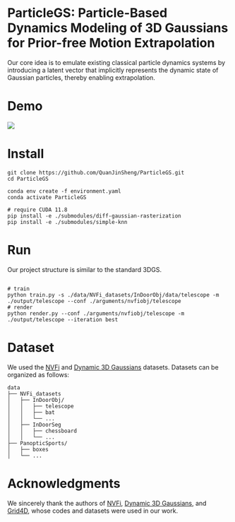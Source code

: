 
# ParticleGS: Particle-Based Dynamics Modeling of 3D Gaussians for Prior-free Motion Extrapolation

Our core idea is to emulate existing classical particle dynamics systems by introducing a latent vector that implicitly represents the dynamic state of Gaussian particles, thereby enabling extrapolation.


# Demo

![](./demos/chessboard_demo.gif)

# Install

```shell
git clone https://github.com/QuanJinSheng/ParticleGS.git
cd ParticleGS

conda env create -f environment.yaml
conda activate ParticleGS

# require CUDA 11.8
pip install -e ./submodules/diff-gaussian-rasterization
pip install -e ./submodules/simple-knn
```
# Run
Our project structure is similar to the standard 3DGS.
```shell

# train
python train.py -s ./data/NVFi_datasets/InDoorObj/data/telescope -m ./output/telescope --conf ./arguments/nvfiobj/telescope
# render
python render.py --conf ./arguments/nvfiobj/telescope -m ./output/telescope --iteration best
```
# Dataset
We used the [NVFi](https://github.com/vLAR-group/NVFi) and [Dynamic 3D Gaussians](https://github.com/JonathonLuiten/Dynamic3DGaussians) datasets. Datasets can be organized as follows:

```shell
data
├── NVFi_datasets
│   ├── InDoorObj/
│   │   ├── telescope
│   │   ├── bat
│   │   └── ...
│   ├── InDoorSeg
│   │   ├── chessboard
│   │   └── ...
├── PanopticSports/
│   ├── boxes
│   └── ...

```

# Acknowledgments
We sincerely thank the authors of [NVFi](https://github.com/vLAR-group/NVFi), [Dynamic 3D Gaussians](https://github.com/JonathonLuiten/Dynamic3DGaussians), and [Grid4D](https://github.com/JiaweiXu8/Grid4D.git), whose codes and datasets were used in our work.
